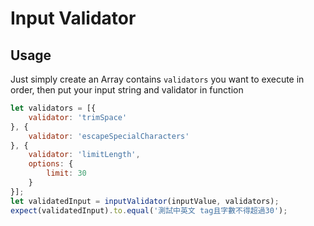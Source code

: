 # Input Validator

## Usage

Just simply create an Array contains `validators` you want to execute in order, then put your input string and validator in function

```js
let validators = [{
    validator: 'trimSpace'
}, {
    validator: 'escapeSpecialCharacters'
}, {
    validator: 'limitLength',
    options: {
        limit: 30
    }
}];
let validatedInput = inputValidator(inputValue, validators);
expect(validatedInput).to.equal('測試中英文 tag且字數不得超過30');

```
